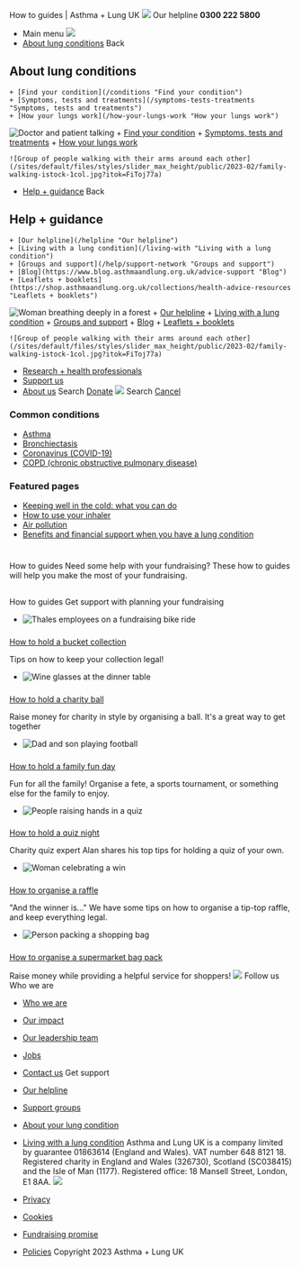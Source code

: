 
How to guides | Asthma + Lung UK
 [![](/themes/custom/asthma-lung-uk/images/aluk-logo.png)](/ "Homepage")
 Our helpline **0300 222 5800**
* Main menu
![](/wingsuit/asthma-lung-uk/images/aluk-logo.png)
* [About lung conditions](#about "About lung conditions")
 Back
 
## About lung conditions
	+ [Find your condition](/conditions "Find your condition")
	+ [Symptoms, tests and treatments](/symptoms-tests-treatments "Symptoms, tests and treatments")
	+ [How your lungs work](/how-your-lungs-work "How your lungs work")
![Doctor and patient talking](/sites/default/files/styles/slider_max_height/public/2023-02/119589.jpg?itok=IfMKqhqJ)
	+ [Find your condition](/conditions)
	+ [Symptoms, tests and treatments](/symptoms-tests-treatments)
	+ [How your lungs work](/how-your-lungs-work)
	
	
	![Group of people walking with their arms around each other](/sites/default/files/styles/slider_max_height/public/2023-02/family-walking-istock-1col.jpg?itok=FiToj77a)
* [Help + guidance](#get-support "Help + guidance")
 Back
 
## Help + guidance
	+ [Our helpline](/helpline "Our helpline")
	+ [Living with a lung condition](/living-with "Living with a lung condition")
	+ [Groups and support](/help/support-network "Groups and support")
	+ [Blog](https://www.blog.asthmaandlung.org.uk/advice-support "Blog")
	+ [Leaflets + booklets](https://shop.asthmaandlung.org.uk/collections/health-advice-resources "Leaflets + booklets")
![Woman breathing deeply in a forest](/sites/default/files/styles/slider_max_height/public/2023-02/A%2BLUK%20Generic73.jpg?itok=IY-jWei3)
	+ [Our helpline](/helpline)
	+ [Living with a lung condition](/living-with)
	+ [Groups and support](/help/support-network)
	+ [Blog](https://www.blog.asthmaandlung.org.uk/advice-support)
	+ [Leaflets + booklets](https://shop.asthmaandlung.org.uk/collections/health-advice-resources "Leaflets and booklets about lung conditions")
	
	
	![Group of people walking with their arms around each other](/sites/default/files/styles/slider_max_height/public/2023-02/family-walking-istock-1col.jpg?itok=FiToj77a)
* [Research + health professionals](/research-health-professionals "Research + health professionals")
* [Support us](/support-us "Support us")
* [About us](/about-us "About us")
Search
[Donate](https://action.asthmaandlung.org.uk/page/99720/donate/1?ea_tracking_id=General_WebsiteALUK_Header_Regular "Donate") 
 [![](/themes/custom/asthma-lung-uk/images/aluk-logo.png)](/ "Homepage")
Search
[Cancel](#)
### Common conditions
* [Asthma](/conditions/asthma)
* [Bronchiectasis](/conditions/bronchiectasis)
* [Coronavirus (COVID-19)](/conditions/coronavirus)
* [COPD (chronic obstructive pulmonary disease)](/conditions/copd-chronic-obstructive-pulmonary-disease)
### Featured pages
* [Keeping well in the cold: what you can do](/living-with/cold-weather)
* [How to use your inhaler](/living-with/inhaler-videos)
* [Air pollution](/living-with/air-pollution)
* [Benefits and financial support when you have a lung condition](/living-with/benefits)
# 
 How to guides
Need some help with your fundraising? These how to guides will help you make the most of your fundraising.
## 
 How to guides
Get support with planning your fundraising
* ![Thales employees on a fundraising bike ride](/sites/default/files/styles/listing_image_mobile_x1/public/2023-02/Corporate%20partnerships%20%28thumbnail%292.jpg?h=7f4520d1&itok=K5CrhRz_)
### 
 [How to hold a bucket collection](/support-us/fundraising-events/do-your-own-fundraising/fundraising-ideas/how-guides/how-hold-bucket-collection)
 
 Tips on how to keep your collection legal!
* ![Wine glasses at the dinner table](/sites/default/files/styles/listing_image_mobile_x1/public/2023-02/How%20to%20guides%20%28thumbnail%292.jpg?h=f79c17cb&itok=qa-hnLYD)
### 
 [How to hold a charity ball](/support-us/fundraising-events/do-your-own-fundraising/fundraising-ideas/how-guides/how-hold-charity-ball)
 
 Raise money for charity in style by organising a ball. It's a great way to get together
* ![Dad and son playing football](/sites/default/files/styles/listing_image_mobile_x1/public/2023-02/How%20to%20guides%20%28thumbnail%293.jpg?h=f79c17cb&itok=fXOMCuWv)
### 
 [How to hold a family fun day](/support-us/fundraising-events/do-your-own-fundraising/fundraising-ideas/how-guides/how-hold-family-fun-day)
 
 Fun for all the family! Organise a fete, a sports tournament, or something else for the family to enjoy.
* ![People raising hands in a quiz](/sites/default/files/styles/listing_image_mobile_x1/public/2023-02/How%20to%20guides%20%28thumbnail%296.jpg?h=f79c17cb&itok=77m-l6r7)
### 
 [How to hold a quiz night](/support-us/fundraising-events/do-your-own-fundraising/fundraising-ideas/how-guides/how-hold-quiz-night)
 
 Charity quiz expert Alan shares his top tips for holding a quiz of your own.
* ![Woman celebrating a win](/sites/default/files/styles/listing_image_mobile_x1/public/2023-02/How%20to%20guides%20%28thumbnail%295.jpg?h=f79c17cb&itok=_s3gqpNY)
### 
 [How to organise a raffle](/support-us/fundraising-events/do-your-own-fundraising/fundraising-ideas/how-guides/how-organise-raffle)
 
 "And the winner is..." We have some tips on how to organise a tip-top raffle, and keep everything legal.
* ![Person packing a shopping bag](/sites/default/files/styles/listing_image_mobile_x1/public/2023-02/How%20to%20guides%20%28thumbnail%294.jpg?h=f79c17cb&itok=9Sbg-aJt)
### 
 [How to organise a supermarket bag pack](/support-us/fundraising-events/do-your-own-fundraising/fundraising-ideas/how-guides/how-organise-supermarket-bag-pack)
 
 Raise money while providing a helpful service for shoppers!
 [![](/sites/default/files/2023-01/footer-logo%20%281%29.png)](/ "Homepage")
Follow us
 Who we are
 
* [Who we are](/about-us/who-we-are)
* [Our impact](/about-us/our-impact)
* [Our leadership team](/about-us/our-leadership-team)
* [Jobs](/work-us)
* [Contact us](/about-us/contact-us)
 Get support
 
* [Our helpline](/helpline)
* [Support groups](/help/support-network)
* [About your lung condition](/conditions)
* [Living with a lung condition](/living-with)
Asthma and Lung UK is a company limited by guarantee 01863614 (England and Wales). VAT number 648 8121 18.
Registered charity in England and Wales (326730), Scotland (SC038415) and the Isle of Man (1177). Registered office: 18 Mansell Street, London, E1 8AA.
[![](/sites/default/files/2023-01/reg-logo%20%281%29.png)](https://www.fundraisingregulator.org.uk)
![]()
![]()
* [Privacy](/privacy-policy)
* [Cookies](/cookies-how-we-use-them)
* [Fundraising promise](/fundraising-promise)
* [Policies](/about-us/policies)
 Copyright 2023 Asthma + Lung UK
 
